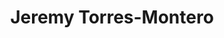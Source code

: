 ---
layout: autor
title: Jeremy Torres-Montero
posicion: Administrador
generosAutor: Fantasía & Ciencia Ficción
 kaneda
paisAutor:


imagenAutor:
---